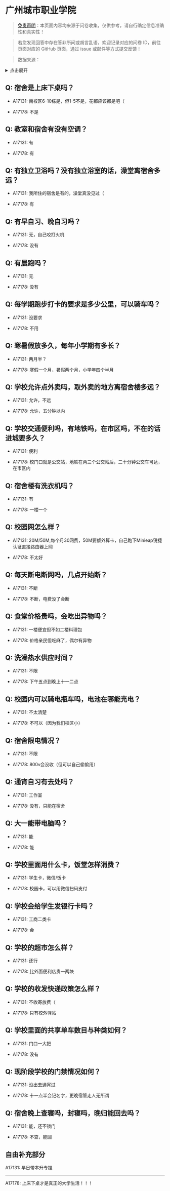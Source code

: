 # 广州城市职业学院

> [免责声明](https://colleges.chat/#_3)：本页面内容均来源于问卷收集，仅供参考，请自行确定信息准确性和真实性！

> 若您发现回答中存在答非所问或胡言乱语，欢迎记录对应的问卷 ID，前往页面对应的 GitHub 页面，通过 issue 或邮件等方式提交反馈！

> 数据来源：

<details><summary>点击展开</summary>
<ul>
<li>A17131: 匿名 (2023 年 04 月)</li>
<li>A17178: 匿名 (2023 年 05 月)</li>
</ul>
</details>

## Q: 宿舍是上床下桌吗？

- A17131: 南校区6-10栋是，但1-5不是，花都应该都是吧（

- A17178: 不是

## Q: 教室和宿舍有没有空调？

- A17131: 有

- A17178: 有

## Q: 有独立卫浴吗？没有独立浴室的话，澡堂离宿舍多远？

- A17131: 我所住的宿舍是有的，澡堂真没见过（

- A17178: 有

## Q: 有早自习、晚自习吗？

- A17131: 无，自己咬打火机

- A17178: 没有

## Q: 有晨跑吗？

- A17131: 无

- A17178: 没有

## Q: 每学期跑步打卡的要求是多少公里，可以骑车吗？

- A17131: 没要求

- A17178: 不用

## Q: 寒暑假放多久，每年小学期有多长？

- A17131: 两月半？

- A17178: 寒假一个月，暑假两个月，小学年四个半月

## Q: 学校允许点外卖吗，取外卖的地方离宿舍楼多远？

- A17131: 允许，不远

- A17178: 允许，五分钟以内

## Q: 学校交通便利吗，有地铁吗，在市区吗，不在的话进城要多久？

- A17131: 便利

- A17178: 校门口就是公交站，地铁在两三个公交站后，二十分钟公交车可达，在市区内

## Q: 宿舍楼有洗衣机吗？

- A17131: 有

- A17178: 一楼一个

## Q: 校园网怎么样？

- A17131: 20M/50M,每个月30网费，50M要额外算卡，自己跑下Minieap锐捷认证直接路由器上网

- A17178: 不太好

## Q: 每天断电断网吗，几点开始断？

- A17131: 不断

- A17178: 不断，电费没了会断

## Q: 食堂价格贵吗，会吃出异物吗？

- A17131: 一楼便宜但不如二楼料理包

- A17178: 价格亲民但吃麻了，偶尔有异物

## Q: 洗澡热水供应时间？

- A17131: 不限

- A17178: 下午五点到晚上十一二点

## Q: 校园内可以骑电瓶车吗，电池在哪能充电？

- A17131: 不太清楚

- A17178: 不可以（因为我们校区小）

## Q: 宿舍限电情况？

- A17131: 不限

- A17178: 800v会没收（但可以自己偷偷用）

## Q: 通宵自习有去处吗？

- A17131: 工作室

- A17178: 没有，只能在宿舍

## Q: 大一能带电脑吗？

- A17131: 能

- A17178: 能

## Q: 学校里面用什么卡，饭堂怎样消费？

- A17131: 学生卡，微信/饭卡

- A17178: 校园卡，可以用微信扫码支付

## Q: 学校会给学生发银行卡吗？

- A17131: 工商二类卡

- A17178: 会

## Q: 学校的超市怎么样？

- A17131: 还行

- A17178: 比外面便利店贵一两块

## Q: 学校的收发快递政策怎么样？

- A17131: 不收寄放费（

- A17178: 只有校外驿站

## Q: 学校里面的共享单车数目与种类如何？

- A17131: 门口一大把

- A17178: 没有

## Q: 现阶段学校的门禁情况如何？

- A17131: 没出去通宵过

- A17178: 十一点半会记名字，更晚宿管走人无所谓

## Q: 宿舍晚上查寝吗，封寝吗，晚归能回去吗？

- A17131: 能，还不锁门

- A17178: 不查，能回

## 自由补充部分

A17131: 早日带本升专捏

***

A17178: 上床下桌才是真正的大学生活！！！